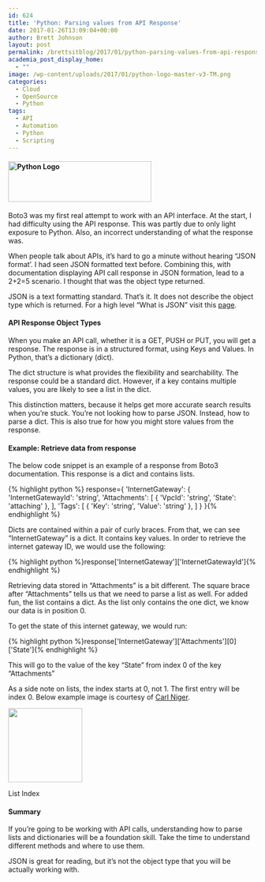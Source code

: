 ```yaml
---
id: 624
title: 'Python: Parsing values from API Response'
date: 2017-01-26T13:09:04+00:00
author: Brett Johnson
layout: post
permalink: /brettsitblog/2017/01/python-parsing-values-from-api-response/
academia_post_display_home:
  - ""
image: /wp-content/uploads/2017/01/python-logo-master-v3-TM.png
categories:
  - Cloud
  - OpenSource
  - Python
tags:
  - API
  - Automation
  - Python
  - Scripting
---
```

#### <img class="alignnone" title="Python Logo" src="https://www.python.org/static/img/python-logo.png" width="290" height="82" />

Boto3 was my first real attempt to work with an API interface. At the start, I had difficulty using the API response. This was partly due to only light exposure to Python. Also, an incorrect understanding of what the response was.

When people talk about APIs, it&#8217;s hard to go a minute without hearing &#8220;JSON format&#8217;. I had seen JSON formatted text before. Combining this, with documentation displaying API call response in JSON formation, lead to a 2+2=5 scenario. I thought that was the object type returned.

JSON is a text formatting standard. That&#8217;s it. It does not describe the object type which is returned. For a high level &#8220;What is JSON&#8221; visit this [page](http://developers.squarespace.com/what-is-json/).

#### API Response Object Types

When you make an API call, whether it is a GET, PUSH or PUT, you will get a response. The response is in a structured format, using Keys and Values. In Python, that&#8217;s a dictionary (dict).

The dict structure is what provides the flexibility and searchability. The response could be a standard dict. However, if a key contains multiple values, you are likely to see a list in the dict.

This distinction matters, because it helps get more accurate search results when you&#8217;re stuck. You&#8217;re not looking how to parse JSON. Instead, how to parse a dict. This is also true for how you might store values from the response.

#### Example: Retrieve data from response

The below code snippet is an example of a response from Boto3 documentation. This response is a dict and contains lists.

{% highlight python %}
response={
    'InternetGateway': {
        'InternetGatewayId': 'string',
        'Attachments': [
            {
                'VpcId': 'string',
                'State': 'attaching'
            },
        ],
        'Tags': [
            {
                'Key': 'string',
                'Value': 'string'
            },
        ]
    }
}{% endhighlight %}

Dicts are contained within a pair of curly braces. From that, we can see &#8220;InternetGateway&#8221; is a dict. It contains key values. In order to retrieve the internet gateway ID, we would use the following:

{% highlight python %}response['InternetGateway']['InternetGatewayId']{% endhighlight %}

Retrieving data stored in &#8220;Attachments&#8221; is a bit different. The square brace after &#8220;Attachments&#8221; tells us that we need to parse a list as well. For added fun, the list contains a dict. As the list only contains the one dict, we know our data is in position 0.

To get the state of this internet gateway, we would run:

{% highlight python %}response['InternetGateway']['Attachments'][0]['State']{% endhighlight %}

This will go to the value of the key &#8220;State&#8221; from index 0 of the key &#8220;Attachments&#8221;

As a side note on lists, the index starts at 0, not 1. The first entry will be index 0. Below example image is courtesy of [Carl Niger](https://twitter.com/carl_niger).

<div id="attachment_627" style="width: 160px" class="wp-caption alignnone">
  <a href="https://sdbrett.com/assets/images/2017/01/list-index.png"><img class="size-thumbnail wp-image-627" src="https://sdbrett.com/assets/images/2017/01/list-index-150x150.png" alt="" width="150" height="150" /></a>
  
  <p class="wp-caption-text">
    List Index
  </p>
</div>

#### Summary

If you&#8217;re going to be working with API calls, understanding how to parse lists and dictionaries will be a foundation skill. Take the time to understand different methods and where to use them.

JSON is great for reading, but it&#8217;s not the object type that you will be actually working with.